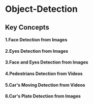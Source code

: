 # Object-Detection

## Key Concepts
#### 1.Face Detection from Images
#### 2.Eyes Detection from Images
#### 3.Face and Eyes Detection from Images
#### 4.Pedestrians Detection from Videos
#### 5.Car's Moving Detection from Videos
#### 6.Car's Plate Detection from Images
